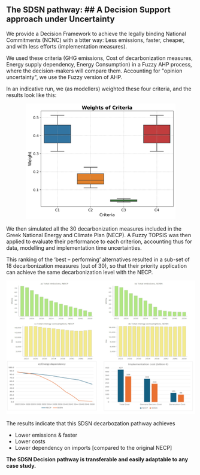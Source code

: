 ## The SDSN pathway: ## A Decision Support approach under Uncertainty

We provide a Decision Framework to achieve the legally binding National Commitments (NCNC) with a btter way: Less emissions, faster, cheaper, and  with less efforts (implementation measures).

We used these criteria (GHG emissions, Cost of decarbonization measures, Energy supply dependency, Energy Consumption) in a Fuzzy AHP process, where the decision-makers will compare them. Accounting for "opinion uncertainty", we use the Fuzzy version of AHP.

In an indicative run, we (as modellers) weighted these four criteria, and the results look like this:

<p align="center">
  <img src="https://raw.githubusercontent.com/mevit8/sdsn_cnp_gr/main/content/boxplots.png" width="400">
</p>

We then simulated all the 30 decarbonization measures included in the Greek National Energy and Climate Plan (NECP). A Fuzzy TOPSIS was then applied to evaluate their performance to each criterion, accounting thus for data, modelling and implementation time uncertainties.

This ranking of the ‘best – performing’ alternatives resulted in a sub-set of 18 decarbonization measures (out of 30), so that their priority application can achieve the same decarbonization level with the NECP.

<p align="center">
  <img src="https://raw.githubusercontent.com/mevit8/sdsn_cnp_gr/main/content/P20diagrams.jpg" width="800">
</p>

The results indicate that this SDSN decarbozation pathway achieves 

* Lower emissions \& faster
* Lower costs
* Lower dependency on imports \[compared to the original NECP]

**The SDSN Decision pathway is transferable and easily adaptable to any case study.**

